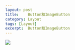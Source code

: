 ```yaml
---
layout: post
title:    Button和ImageButton  
category: Layout
tags: [Layout]
excerpt:  Button和ImageButton 
---
```



![](http://www.nangongyibin.com/assets/images/bi1.png)